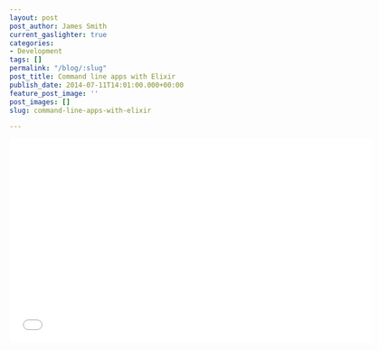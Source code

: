 ```yaml
---
layout: post
post_author: James Smith
current_gaslighter: true
categories:
- Development
tags: []
permalink: "/blog/:slug"
post_title: Command line apps with Elixir
publish_date: 2014-07-11T14:01:00.000+00:00
feature_post_image: ''
post_images: []
slug: command-line-apps-with-elixir

---
```

<iframe width="640" height="360" src="//www.youtube.com/embed/lwpEaLCC3Mw" frameborder="0" allowfullscreen></iframe>